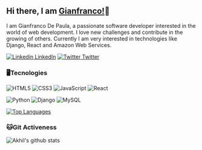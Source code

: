 ## Hi there, I am [Gianfranco!](https://gianfrancodepaula.netlify.app)👋
I am Gianfranco De Paula, a passionate software developer interested in the world of web development. I love new challenges and contribute in the growing of others. Currently I am very interested in technologies like Django, React and Amazon Web Services.

[![Linkedin](https://i.stack.imgur.com/gVE0j.png) LinkedIn](https://www.linkedin.com/in/basilio-gianfranco-de-paula-cuevas-8b8b6b22b/) [![Twitter](http://i.imgur.com/wWzX9uB.png) Twitter](https://twitter.com/jrgian_k?=T2SrEkgo22n1q83h_0kT1g&s=08)

### 🖥️Tecnologies

![HTML5](https://img.shields.io/badge/-HTML5-%23E44D27?style=flat-square&logo=html5&logoColor=ffffff)
![CSS3](https://img.shields.io/badge/-CSS3-%231572B6?style=flat-square&logo=css3)
![JavaScript](https://img.shields.io/badge/-JavaScript-%23F7DF1C?style=flat-square&logo=javascript&logoColor=ffffff)
![React](https://img.shields.io/badge/-React-%23282C34?style=flat-square&logo=react)

![Python](https://img.shields.io/badge/-Python-%231572B6?style=flat-square&logo=python&logoColor=ffffff)
![Django](https://img.shields.io/badge/-Django-%23F7DF1C?style=flat-square&logo=django&logoColor=fff&labelColor=%fff&color=52b788)
![MySQL](https://img.shields.io/badge/-MySQL-%23282C34?style=flat-square&logo=mysql)

[![Top Languages](https://github-readme-stats.vercel.app/api/top-langs/?username=jr-giank&hide=JAVA,jupyter%20notebook&show_icons=true&layout=compact&theme=dark)](https://github.com/anuraghazra/github-readme-stats)

### 🐱Git Activeness

![Akhil's github stats](https://github-readme-stats.vercel.app/api?username=jr-giank&show_icons=true&theme=dark)
